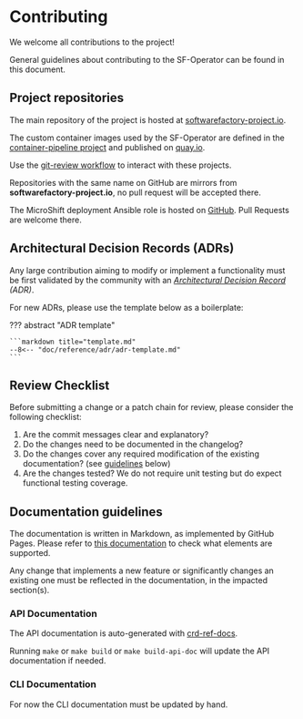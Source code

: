 # Contributing

We welcome all contributions to the project!

General guidelines about contributing to the SF-Operator can be found in this document.

## Project repositories

The main repository of the project is hosted at [softwarefactory-project.io](https://softwarefactory-project.io/r/software-factory/sf-operator).

The custom container images used by the SF-Operator are defined in the [container-pipeline project](https://softwarefactory-project.io/r/containers) and
published on [quay.io](https://quay.io/organization/software-factory).

Use the [git-review workflow](https://softwarefactory-project.io/docs/user/contribute.html#create-a-new-code-review) to interact with these projects.

Repositories with the same name on GitHub are mirrors from **softwarefactory-project.io**, no pull request will be accepted there.

The MicroShift deployment Ansible role is hosted on [GitHub](https://github.com/openstack-k8s-operators/ansible-microshift-role). Pull Requests are welcome there.

## Architectural Decision Records (ADRs)

Any large contribution aiming to modify or implement a functionality must be first validated by the community with
an *[Architectural Decision Record](https://adr.github.io/) (ADR)*.

For new ADRs, please use the template below as a boilerplate:

??? abstract "ADR template"

    ```markdown title="template.md"
    --8<-- "doc/reference/adr/adr-template.md"
    ```

## Review Checklist

Before submitting a change or a patch chain for review, please consider the following checklist:

1. Are the commit messages clear and explanatory?
1. Do the changes need to be documented in the changelog?
1. Do the changes cover any required modification of the existing documentation? (see [guidelines](#documentation-guidelines) below)
1. Are the changes tested? We do not require unit testing but do expect functional testing coverage.

## Documentation guidelines

The documentation is written in Markdown, as implemented by GitHub Pages. Please refer to
[this documentation](https://www.markdownguide.org/tools/github-pages/) to check what elements are supported.

Any change that implements a new feature or significantly changes an existing one must be reflected
in the documentation, in the impacted section(s).

### API Documentation

The API documentation is auto-generated with [crd-ref-docs](https://github.com/elastic/crd-ref-docs).

Running `make` or `make build` or `make build-api-doc` will update the API documentation if needed.

### CLI Documentation

For now the CLI documentation must be updated by hand.
